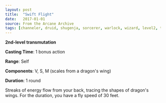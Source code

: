 ```yaml
---
layout: post
title:  "Swift Flight"
date:   2017-01-01
source: From the Arcane Archive
tags: [channeler, druid, shugenja, sorcerer, warlock, wizard, level2, transmutation, hb, fan]
---
```


**2nd-level transmutation**

**Casting Time**: 1 bonus action

**Range**: Self

**Components**: V, S, M (scales from a dragon's wing)

**Duration**: 1 round

Streaks of energy flow from your back, tracing the shapes of dragon's wings. For the duration, you have a fly speed of 30 feet.

